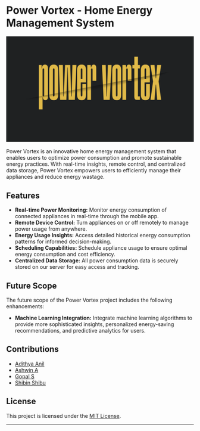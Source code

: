 # Power Vortex - Home Energy Management System

![Power Vortex Logo](imageRead/power_vortex_logo.png)

Power Vortex is an innovative home energy management system that enables users to optimize power consumption and promote sustainable energy practices. With real-time insights, remote control, and centralized data storage, Power Vortex empowers users to efficiently manage their appliances and reduce energy wastage.

## Features

- **Real-time Power Monitoring:** Monitor energy consumption of connected appliances in real-time through the mobile app.
- **Remote Device Control:** Turn appliances on or off remotely to manage power usage from anywhere.
- **Energy Usage Insights:** Access detailed historical energy consumption patterns for informed decision-making.
- **Scheduling Capabilities:** Schedule appliance usage to ensure optimal energy consumption and cost efficiency.
- **Centralized Data Storage:** All power consumption data is securely stored on our server for easy access and tracking.

## Future Scope

The future scope of the Power Vortex project includes the following enhancements:

- **Machine Learning Integration:** Integrate machine learning algorithms to provide more sophisticated insights, personalized energy-saving recommendations, and predictive analytics for users.

## Contributions

- [Adithya Anil](https://github.com/unidreamerzz007)
- [Ashwin A](https://github.com/Ashwin-Achu)
- [Gopal S](https://github.com/gopalshibu142)
- [Shibin Shibu](https://github.com/shibinshibu01)

## License

This project is licensed under the [MIT License](LICENSE.md).

---
